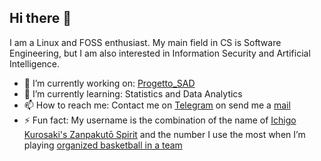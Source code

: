 ## Hi there 👋

I am a Linux and FOSS enthusiast. My main field in CS is Software Engineering, but I am also interested in Information Security and Artificial Intelligence.

- 🔭 I’m currently working on: [Progetto_SAD](https://github.com/mariantonietta-maselli/Progetto_SAD)
- 🌱 I’m currently learning: Statistics and Data Analytics
- 📫 How to reach me: Contact me on [Telegram](https://t.me/Daniele_53) on send me a [mail](mailto:danielefabiano@protonmail.com)
- ⚡ Fun fact: My username is the combination of the name of [Ichigo Kurosaki's Zanpakutō Spirit](https://bleach.fandom.com/wiki/Zangetsu_(Zanpakut%C5%8D_spirit)) and the number I use the most when I’m playing [organized basketball in a team](https://bit.ly/basketball-photo)

<!--
**Tensa53/tensa53** is a ✨ _special_ ✨ repository because its `README.md` (this file) appears on your GitHub profile.

Here are some ideas to get you started:

- 👯 I’m looking to collaborate on ...
- 🤔 I’m looking for help with ...
- 💬 Ask me about ...
- 😄 Pronouns: ...
- ⚡ Fun fact: ...
-->
